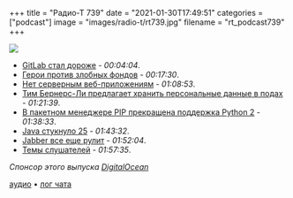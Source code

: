 +++
title = "Радио-Т 739"
date = "2021-01-30T17:49:51"
categories = ["podcast"]
image = "images/radio-t/rt739.jpg"
filename = "rt_podcast739"
+++

![](https://radio-t.com/images/radio-t/rt739.jpg)

- [GitLab стал дороже](https://about.gitlab.com/blog/2021/01/26/new-gitlab-product-subscription-model/) - *00:04:04*.
- [Герои против злобных фондов](https://www.nytimes.com/2021/01/29/style/gamestop-wallstreetbets-reddit.html) - *00:17:30*.
- [Нет серверным веб-приложениям](https://m.habr.com/ru/company/ruvds/blog/537898/) - *01:08:53*.
- [Тим Бернерс-Ли предлагает хранить персональные данные в подах](https://m.habr.com/ru/company/cloud4y/blog/539654/) - *01:21:39*.
- [В пакетном менеджере PIP прекращена поддержка Python 2](https://www.opennet.ru/opennews/art.shtml?num=54460) - *01:38:33*.
- [Java стукнуло 25](https://www.infoq.com/news/2021/01/java-turns-25/) - *01:43:32*.
- [Jabber все еще рулит](https://www.cyberscoop.com/jabber-xmpp-cybercrime-russia-encrypted-chat/) - *01:52:04*.
- [Темы слушателей](https://radio-t.com/p/2021/01/26/prep-739/) - *01:57:35*.

*Спонсор этого выпуска [DigitalOcean](https://do.co/radiot)*


[аудио](https://cdn.radio-t.com/rt_podcast739.mp3) • [лог чата](https://chat.radio-t.com/logs/radio-t-739.html)
<audio src="https://cdn.radio-t.com/rt_podcast739.mp3" preload="none"></audio>
